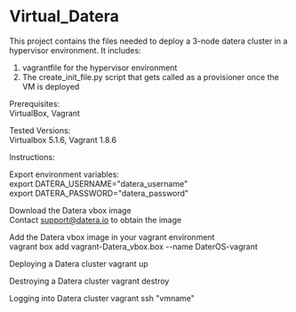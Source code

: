 # Virtual_Datera

This project contains the files needed to deploy a 3-node datera cluster in a hypervisor environment. It includes:

1) vagrantfile for the hypervisor environment
2) The create_init_file.py script that gets called as a provisioner once the VM is deployed

Prerequisites:<br />
VirtualBox, Vagrant

Tested Versions:<br />
Virtualbox 5.1.6, Vagrant 1.8.6

Instructions:

Export environment variables:<br />
export DATERA_USERNAME="datera_username"<br />
export DATERA_PASSWORD="datera_password"

Download the Datera vbox image<br />
Contact support@datera.io to obtain the image

Add the Datera vbox image in your vagrant environment<br />
vagrant box add vagrant-Datera_vbox.box --name DaterOS-vagrant<br />

Deploying a Datera cluster
vagrant up

Destroying a Datera cluster
vagrant destroy

Logging into Datera cluster
vagrant ssh "vmname"
